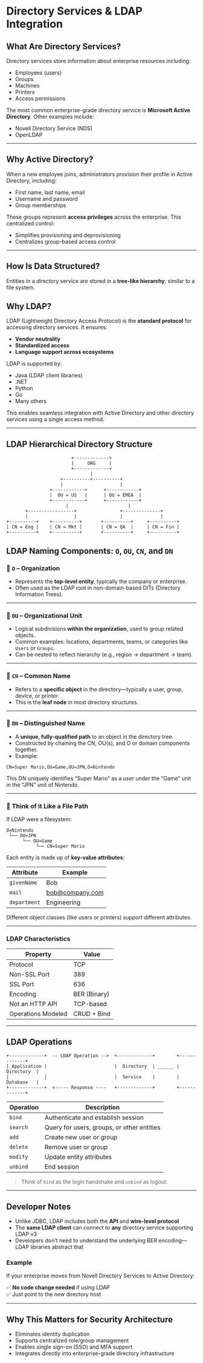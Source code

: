 # Directory Services & LDAP Integration

## What Are Directory Services?

Directory services store information about enterprise resources including:

- Employees (users)
- Groups
- Machines
- Printers
- Access permissions

The most common enterprise-grade directory service is **Microsoft Active Directory**. Other examples include:

- Novell Directory Service (NDS)
- OpenLDAP

---

## Why Active Directory?

When a new employee joins, administrators provision their profile in Active Directory, including:

- First name, last name, email
- Username and password
- Group memberships

These groups represent **access privileges** across the enterprise. This centralized control:

- Simplifies provisioning and deprovisioning
- Centralizes group-based access control

---

## How Is Data Structured?

Entities in a directory service are stored in a **tree-like hierarchy**, similar to a file system.

## Why LDAP?

LDAP (Lightweight Directory Access Protocol) is the **standard protocol** for accessing directory services. It ensures:

- **Vendor neutrality**
- **Standardized access**
- **Language support across ecosystems**

LDAP is supported by:

- Java (LDAP client libraries)
- .NET
- Python
- Go
- Many others

This enables seamless integration with Active Directory and other directory services using a single access method.

---

## LDAP Hierarchical Directory Structure
```  
                        +-------------+            
                        |     ORG     | 
                        +-------------+            
                               |
                    +----------+----------+
                    |                     |
                +------------+      +------------+ 
                |  OU = US   |      | OU = EMEA  | 
                +------------+      +------------+ 
                      |                      |  
       +-----------------+                +--------------+
       |                 |                |              |
+----------+    +----------+       +----------+     +----------+
| CN = Eng |    | CN = Mkt |       | CN = QA  |     | CN = Fin |
+----------+    +----------+       +----------+     +----------+     
```

## LDAP Naming Components: `O`, `OU`, `CN`, and `DN`

### 🔹 `O` – **Organization**
- Represents the **top-level entity**, typically the company or enterprise.
- Often used as the LDAP root in non-domain-based DITs (Directory Information Trees).

---

### 🔹 `OU` – **Organizational Unit**
- Logical subdivisions **within the organization**, used to group related objects.
- Common examples: locations, departments, teams, or categories like `Users` or `Groups`.
- Can be nested to reflect hierarchy (e.g., region → department → team).

---

### 🔹 `CN` – **Common Name**
- Refers to a **specific object** in the directory—typically a user, group, device, or printer.
- This is the **leaf node** in most directory structures.

---

### 🔹 `DN` – **Distinguished Name**
- A **unique, fully-qualified path** to an object in the directory tree.
- Constructed by chaining the CN, OU(s), and O or domain components together.
- Example:

```
CN=Super Mario,OU=Game,OU=JPN,O=Nintendo
```

This DN uniquely identifies “Super Mario” as a user under the “Game” unit in the “JPN” unit of Nintendo.

---

### 🧠 Think of it Like a File Path

If LDAP were a filesystem:

```
O=Nintendo
 └── OU=JPN
      └── OU=Game
           └── CN=Super Mario
```

Each entity is made up of **key-value attributes**:

| Attribute     | Example        |
|---------------|----------------|
| `givenName`   | Bob            |
| `mail`        | bob@company.com|
| `department`  | Engineering    |

Different object classes (like users or printers) support different attributes.

---

### LDAP Characteristics

| Property             | Value         |
|----------------------|---------------|
| Protocol             | TCP           |
| Non-SSL Port         | 389           |
| SSL Port             | 636           |
| Encoding             | BER (Binary)  |
| Not an HTTP API      | TCP-based     |
| Operations Modeled   | CRUD + Bind   |

---

## LDAP Operations

```  
+-------------+  -- LDAP Operation -->  +-------------+        +-------------+
| Application |                         |  Directory  | ______ |  Directory  |
|             |                         |  Service    |        |  Database   |
+-------------+  <----- Response ----   +-------------+        +-------------+
```

| Operation | Description                                     |
|-----------|-------------------------------------------------|
| `bind`    | Authenticate and establish session              |
| `search`  | Query for users, groups, or other entities      |
| `add`     | Create new user or group                        |
| `delete`  | Remove user or group                            |
| `modify`  | Update entity attributes                        |
| `unbind`  | End session                                     |

> Think of `bind` as the login handshake and `unbind` as logout.

---

## Developer Notes

- Unlike JDBC, LDAP includes both the **API** and **wire-level protocol**
- The **same LDAP client** can connect to **any** directory service supporting LDAP v3
- Developers don’t need to understand the underlying BER encoding—LDAP libraries abstract that

### Example

If your enterprise moves from Novell Directory Services to Active Directory:

✅ **No code change needed** if using LDAP  
✅ Just point to the new directory host

---

## Why This Matters for Security Architecture

- Eliminates identity duplication
- Supports centralized role/group management
- Enables single sign-on (SSO) and MFA support
- Integrates directly into enterprise-grade directory infrastructure
